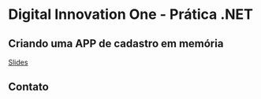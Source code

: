 # Digital Innovation One - Prática .NET

## Criando uma APP de cadastro em memória

[Slides](dio-dotnet-poo-lab-2.pdf)

## Contato

